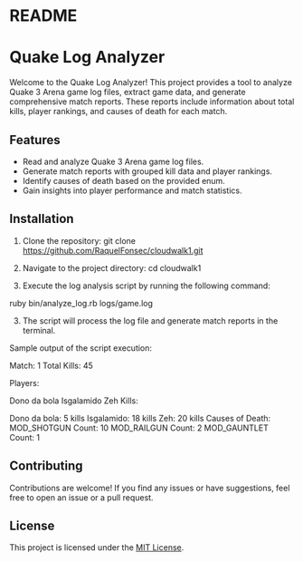 # README

# Quake Log Analyzer

Welcome to the Quake Log Analyzer! This project provides a tool to analyze Quake 3 Arena game log files, extract game data, and generate comprehensive match reports. These reports include information about total kills, player rankings, and causes of death for each match.

## Features

- Read and analyze Quake 3 Arena game log files.
- Generate match reports with grouped kill data and player rankings.
- Identify causes of death based on the provided enum.
- Gain insights into player performance and match statistics.

## Installation

1. Clone the repository:
git clone https://github.com/RaquelFonsec/cloudwalk1.git

2. Navigate to the project directory:
cd cloudwalk1


3. Execute the log analysis script by running the following command:

ruby bin/analyze_log.rb logs/game.log

3. The script will process the log file and generate match reports in the terminal.


Sample output of the script execution:

Match: 1
Total Kills: 45

Players:

Dono da bola
Isgalamido
Zeh
Kills:

Dono da bola: 5 kills
Isgalamido: 18 kills
Zeh: 20 kills
Causes of Death:
MOD_SHOTGUN Count: 10
MOD_RAILGUN Count: 2
MOD_GAUNTLET Count: 1


## Contributing

Contributions are welcome! If you find any issues or have suggestions, feel free to open an issue or a pull request.

## License

This project is licensed under the [MIT License](LICENSE).
